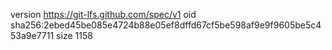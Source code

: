 version https://git-lfs.github.com/spec/v1
oid sha256:2ebed45be085e4724b88e05ef8dffd67cf5be598af9e9f9605be5c453a9e7711
size 1158
